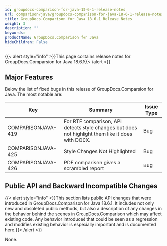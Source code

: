 ```yaml
---
id: groupdocs-comparison-for-java-18-6-1-release-notes
url: comparison/java/groupdocs-comparison-for-java-18-6-1-release-notes
title: GroupDocs.Comparison for Java 18.6.1 Release Notes
weight: 3
description: ""
keywords: 
productName: GroupDocs.Comparison for Java
hideChildren: False
---
```

{{< alert style="info" >}}This page contains release notes for GroupDocs.Comparsion for Java 18.6.1{{< /alert >}}

## Major Features

Below the list of fixed bugs in this release of GroupDocs.Comparsion for Java. The most notable are:

| Key | Summary | Issue Type |
| --- | --- | --- |
| COMPARISONJAVA-419 | For RTF comparison, API detects style changes but does not highlight them like it does with DOCX. | Bug |
| COMPARISONJAVA-425 | Style Changes Not Highlighted | Bug |
| COMPARISONJAVA-426 | PDF comparison gives a scrambled report | Bug |

## Public API and Backward Incompatible Changes

{{< alert style="info" >}}This section lists public API changes that were introduced in GroupDocs.Comparison for Java 18.6.1. It includes not only new and obsoleted public methods, but also a description of any changes in the behavior behind the scenes in GroupDocs.Comparison which may affect existing code. Any behavior introduced that could be seen as a regression and modifies existing behavior is especially important and is documented here.{{< /alert >}}

None.
